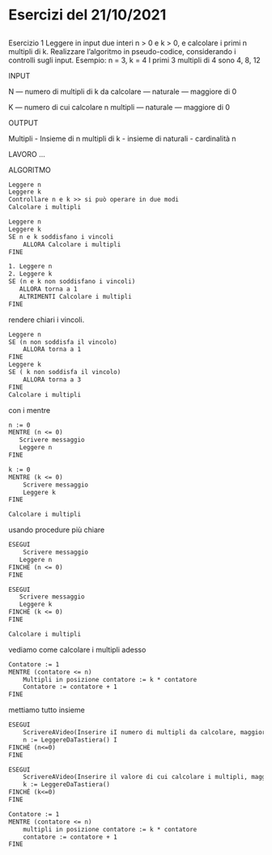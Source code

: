 # Esercizi del 21/10/2021


## 

Esercizio 1
Leggere in input due interi n > 0 e k > 0, e calcolare i primi n multipli di k.
Realizzare l’algoritmo in pseudo-codice, considerando i controlli sugli input.
Esempio:
n = 3, k = 4
I primi 3 multipli di 4 sono 4, 8, 12

INPUT

N — numero di multipli di k da calcolare — naturale — maggiore di 0

K — numero di cui calcolare n multipli — naturale — maggiore di 0

OUTPUT

Multipli - Insieme di n multipli di k - insieme di naturali - cardinalità n

LAVORO
...

ALGORITMO

```txt title="-alg v1"
Leggere n
Leggere k
Controllare n e k >> si può operare in due modi
Calcolare i multipli
```

```txt title="-alg v2"
Leggere n
Leggere k
SE n e k soddisfano i vincoli
    ALLORA Calcolare i multipli
FINE
```

```txt title="-alg v2b"
1. Leggere n
2. Leggere k
SE (n e k non soddisfano i vincoli)
   ALLORA torna a 1
   ALTRIMENTI Calcolare i multipli
FINE
```

rendere chiari i vincoli.

```txt title="-alg v2c"
Leggere n
SE (n non soddisfa il vincolo)
    ALLORA torna a 1
FINE
Leggere k
SE ( k non soddisfa il vincolo)
    ALLORA torna a 3
FINE
Calcolare i multipli
```

con i mentre

```txt title="-alg v3a"
n := 0
MENTRE (n <= 0)
   Scrivere messaggio
   Leggere n
FINE

k := 0
MENTRE (k <= 0)
    Scrivere messaggio
    Leggere k
FINE

Calcolare i multipli
```

usando procedure più chiare

```txt title="-alg v3b"
ESEGUI
    Scrivere messaggio
   Leggere n
FINCHÉ (n <= 0)
FINE

ESEGUI
   Scrivere messaggio
   Leggere k
FINCHÉ (k <= 0)
FINE

Calcolare i multipli
```

vediamo come calcolare i multipli adesso

```txt title="-alg v4"
Contatore := 1
MENTRE (contatore <= n)
    Multipli in posizione contatore := k * contatore
    Contatore := contatore + 1
FINE
```

mettiamo tutto insieme

```txt title="-alg v5"
ESEGUI
    ScrivereAVideo(Inserire iI numero di multipli da calcolare, maggiore di 0)
    n := LeggereDaTastiera() I
FINCHÉ (n<=0)
FINE

ESEGUI
    ScrivereAVideo(Inserire il valore di cui calcolare i multipli, maggiore di 0)
    k := LeggereDaTastiera()
FINCHÉ (k<=0)
FINE

Contatore := 1
MENTRE (contatore <= n)
    multipli in posizione contatore := k * contatore
    contatore := contatore + 1
FINE
```
